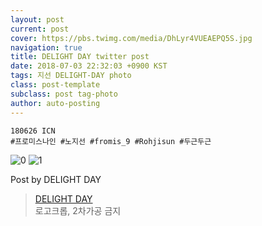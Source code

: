 ```yaml
---
layout: post
current: post
cover: https://pbs.twimg.com/media/DhLyr4VUEAEPQ5S.jpg
navigation: true
title: DELIGHT DAY twitter post
date: 2018-07-03 22:32:03 +0900 KST
tags: 지선 DELIGHT-DAY photo
class: post-template
subclass: post tag-photo
author: auto-posting
---
```


```  
180626 ICN   
#프로미스나인 #노지선 #fromis_9 #Rohjisun #두근두근  

```

![0](https://pbs.twimg.com/media/DhLyr4UUEAIpbvQ.jpg)
![1](https://pbs.twimg.com/media/DhLyr4VUEAEPQ5S.jpg)


Post by DELIGHT DAY

> [DELIGHT DAY](https://twitter.com/delightday_JS)  
  로고크롭, 2차가공 금지